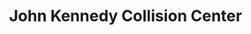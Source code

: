---
title: "John Kennedy Collision Center"
url: /conshohocken/john-kennedy-collision-center/
shop: car repair
---